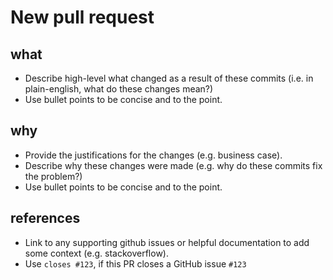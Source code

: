 # New pull request

## what

* Describe high-level what changed as a result of these commits (i.e. in plain-english, what do these changes mean?)
* Use bullet points to be concise and to the point.

## why

* Provide the justifications for the changes (e.g. business case).
* Describe why these changes were made (e.g. why do these commits fix the problem?)
* Use bullet points to be concise and to the point.

## references

* Link to any supporting github issues or helpful documentation to add some context (e.g. stackoverflow).
* Use `closes #123`, if this PR closes a GitHub issue `#123`
